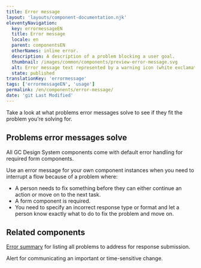 ```yaml
---
title: Error message
layout: 'layouts/component-documentation.njk'
eleventyNavigation:
  key: errormessageEN
  title: Error message
  locale: en
  parent: componentsEN
  otherNames: inline error.
  description: A description of a problem blocking a user goal.
  thumbnail: /images/common/components/preview-error-message.svg
  alt: Error message text represented by a warning icon (white exclamation mark within a red triangle) next to a red rounded rectangle.
  state: published
translationKey: 'errormessage'
tags: ['errormessageEN', 'usage']
permalink: /en/components/error-message/
date: 'git Last Modified'
---
```


Take a look at what problems error messages solve to see if they fit the problem you’re solving for.

## Problems error messages solve

All GC Design System components come with default error handling for required form components.

Use an error message for your own component instances when you need to interrupt a flow because of a problem where:

- A person needs to fix something before they can either continue an action or move on to the next task.
- A form component is required.
- You need to specify an incorrect response type or format and let a person know exactly what to do to fix the problem and move on.

<article class="bg-full-width bg-primary text-light pt-600 pb-300 my-600">
  <h2 class="mt-0">Related components</h2>

<a href="{{ links.errorSummary }}" class="link-light">Error summary</a> for listing all problems to address for response submission.

Alert for communicating an important or time-sensitive change.

</article>
